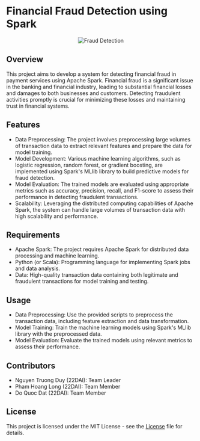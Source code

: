 # Financial Fraud Detection using Spark
<div align="center">
  <img src="https://th.bing.com/th/id/OIP.IxKnWnZfDynO1fJG4rGIJQAAAA?w=474&h=298&rs=1&pid=ImgDetMain" alt="Fraud Detection">
</div>

## Overview
This project aims to develop a system for detecting financial fraud in payment services using Apache Spark. Financial fraud is a significant issue in the banking and financial industry, leading to substantial financial losses and damages to both businesses and customers. Detecting fraudulent activities promptly is crucial for minimizing these losses and maintaining trust in financial systems.


## Features
- Data Preprocessing: The project involves preprocessing large volumes of transaction data to extract relevant features and prepare the data for model training.
- Model Development: Various machine learning algorithms, such as logistic regression, random forest, or gradient boosting, are implemented using Spark's MLlib library to build predictive models for fraud detection.
- Model Evaluation: The trained models are evaluated using appropriate metrics such as accuracy, precision, recall, and F1-score to assess their performance in detecting fraudulent transactions.
- Scalability: Leveraging the distributed computing capabilities of Apache Spark, the system can handle large volumes of transaction data with high scalability and performance.
## Requirements
- Apache Spark: The project requires Apache Spark for distributed data processing and machine learning.
- Python (or Scala): Programming language for implementing Spark jobs and data analysis.
- Data: High-quality transaction data containing both legitimate and fraudulent transactions for model training and testing.
## Usage
- Data Preprocessing: Use the provided scripts to preprocess the transaction data, including feature extraction and data transformation.
- Model Training: Train the machine learning models using Spark's MLlib library with the preprocessed data.
- Model Evaluation: Evaluate the trained models using relevant metrics to assess their performance.
## Contributors
- Nguyen Truong Duy (22DAI): Team Leader
- Pham Hoang Long (22DAI): Team Member
- Do Quoc Dat (22DAI): Team Member
## License
This project is licensed under the MIT License - see the [License](http://www.apache.org/licenses/) file for details.
